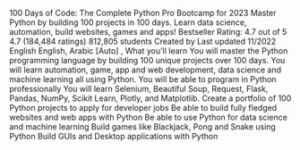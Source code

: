 100 Days of Code: The Complete Python Pro Bootcamp for 2023
Master Python by building 100 projects in 100 days. Learn data science, automation, build websites, games and apps!
Bestseller
Rating: 4.7 out of 5
4.7
 (184,484 ratings)
812,805 students
Created by 
Last updated 11/2022
English
English, Arabic [Auto]
, 
What you'll learn
You will master the Python programming language by building 100 unique projects over 100 days.
You will learn automation, game, app and web development, data science and machine learning all using Python.
You will be able to program in Python professionally
You will learn Selenium, Beautiful Soup, Request, Flask, Pandas, NumPy, Scikit Learn, Plotly, and Matplotlib.
Create a portfolio of 100 Python projects to apply for developer jobs
Be able to build fully fledged websites and web apps with Python
Be able to use Python for data science and machine learning
Build games like Blackjack, Pong and Snake using Python
Build GUIs and Desktop applications with Python
